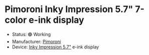 # Pimoroni Inky Impression 5.7" 7-color e-ink display

- Status: 🟢 Working
- Manufacturer: [Pimoroni](https://shop.pimoroni.com/)
- Device: [Inky Impression 5.7"](https://shop.pimoroni.com/products/inky-impression-5-7?variant=32298701324371) e-ink display
